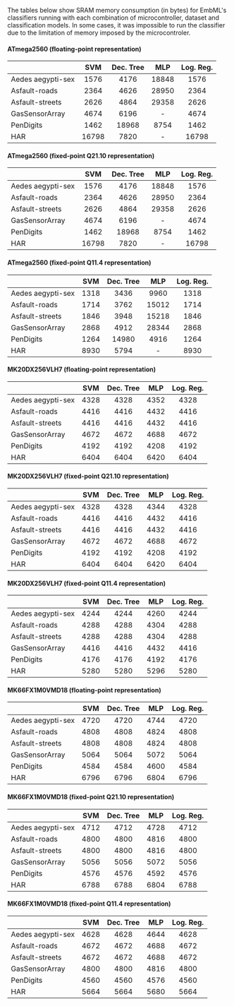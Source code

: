 The tables below show SRAM memory consumption (in bytes) for EmbML's classifiers running with each combination of microcontroller, dataset and classification models. In some cases, it was impossible to run the classifier due to the limitation of memory imposed by the microcontroler.

#### ATmega2560  (floating-point representation)
|                   |  SVM  | Dec. Tree |  MLP  | Log. Reg. |
|-------------------|:-----:|:---------:|:-----:|:---------:|
| Aedes aegypti-sex |  1576 |    4176   | 18848 |    1576   |
| Asfault-roads     |  2364 |    4626   | 28950 |    2364   |
| Asfault-streets   |  2626 |    4864   | 29358 |    2626   |
| GasSensorArray    |  4674 |    6196   |   -   |    4674   |
| PenDigits         |  1462 |   18968   |  8754 |    1462   |
| HAR               | 16798 |    7820   |   -   |   16798   |

#### ATmega2560  (fixed-point Q21.10 representation)
|                   |  SVM  | Dec. Tree |  MLP  | Log. Reg. |
|-------------------|:-----:|:---------:|:-----:|:---------:|
| Aedes aegypti-sex |  1576 |    4176   | 18848 |    1576   |
| Asfault-roads     |  2364 |    4626   | 28950 |    2364   |
| Asfault-streets   |  2626 |    4864   | 29358 |    2626   |
| GasSensorArray    |  4674 |    6196   |   -   |    4674   |
| PenDigits         |  1462 |   18968   |  8754 |    1462   |
| HAR               | 16798 |    7820   |   -   |   16798   |

#### ATmega2560  (fixed-point Q11.4 representation)
|                   |  SVM | Dec. Tree |  MLP  | Log. Reg. |
|-------------------|:----:|:---------:|:-----:|:---------:|
| Aedes aegypti-sex | 1318 |    3436   |  9960 |    1318   |
| Asfault-roads     | 1714 |    3762   | 15012 |    1714   |
| Asfault-streets   | 1846 |    3948   | 15218 |    1846   |
| GasSensorArray    | 2868 |    4912   | 28344 |    2868   |
| PenDigits         | 1264 |   14980   |  4916 |    1264   |
| HAR               | 8930 |    5794   |   -   |    8930   |

#### MK20DX256VLH7  (floating-point representation)
|                   |  SVM | Dec. Tree |  MLP | Log. Reg. |
|-------------------|:----:|:---------:|:----:|:---------:|
| Aedes aegypti-sex | 4328 |    4328   | 4352 |    4328   |
| Asfault-roads     | 4416 |    4416   | 4432 |    4416   |
| Asfault-streets   | 4416 |    4416   | 4432 |    4416   |
| GasSensorArray    | 4672 |    4672   | 4688 |    4672   |
| PenDigits         | 4192 |    4192   | 4208 |    4192   |
| HAR               | 6404 |    6404   | 6420 |    6404   |

#### MK20DX256VLH7  (fixed-point Q21.10 representation)
|                   |  SVM | Dec. Tree |  MLP | Log. Reg. |
|-------------------|:----:|:---------:|:----:|:---------:|
| Aedes aegypti-sex | 4328 |    4328   | 4344 |    4328   |
| Asfault-roads     | 4416 |    4416   | 4432 |    4416   |
| Asfault-streets   | 4416 |    4416   | 4432 |    4416   |
| GasSensorArray    | 4672 |    4672   | 4688 |    4672   |
| PenDigits         | 4192 |    4192   | 4208 |    4192   |
| HAR               | 6404 |    6404   | 6420 |    6404   |

#### MK20DX256VLH7  (fixed-point Q11.4 representation)
|                   |  SVM | Dec. Tree |  MLP | Log. Reg. |
|-------------------|:----:|:---------:|:----:|:---------:|
| Aedes aegypti-sex | 4244 |    4244   | 4260 |    4244   |
| Asfault-roads     | 4288 |    4288   | 4304 |    4288   |
| Asfault-streets   | 4288 |    4288   | 4304 |    4288   |
| GasSensorArray    | 4416 |    4416   | 4432 |    4416   |
| PenDigits         | 4176 |    4176   | 4192 |    4176   |
| HAR               | 5280 |    5280   | 5296 |    5280   |


#### MK66FX1M0VMD18  (floating-point representation)
|                   |  SVM | Dec. Tree |  MLP | Log. Reg. |
|-------------------|:----:|:---------:|:----:|:---------:|
| Aedes aegypti-sex | 4720 |    4720   | 4744 |    4720   |
| Asfault-roads     | 4808 |    4808   | 4824 |    4808   |
| Asfault-streets   | 4808 |    4808   | 4824 |    4808   |
| GasSensorArray    | 5064 |    5064   | 5072 |    5064   |
| PenDigits         | 4584 |    4584   | 4600 |    4584   |
| HAR               | 6796 |    6796   | 6804 |    6796   |

#### MK66FX1M0VMD18  (fixed-point Q21.10 representation)
|                   |  SVM | Dec. Tree |  MLP | Log. Reg. |
|-------------------|:----:|:---------:|:----:|:---------:|
| Aedes aegypti-sex | 4712 |    4712   | 4728 |    4712   |
| Asfault-roads     | 4800 |    4800   | 4816 |    4800   |
| Asfault-streets   | 4800 |    4800   | 4816 |    4800   |
| GasSensorArray    | 5056 |    5056   | 5072 |    5056   |
| PenDigits         | 4576 |    4576   | 4592 |    4576   |
| HAR               | 6788 |    6788   | 6804 |    6788   |

#### MK66FX1M0VMD18  (fixed-point Q11.4 representation)
|                   |  SVM | Dec. Tree |  MLP | Log. Reg. |
|-------------------|:----:|:---------:|:----:|:---------:|
| Aedes aegypti-sex | 4628 |    4628   | 4644 |    4628   |
| Asfault-roads     | 4672 |    4672   | 4688 |    4672   |
| Asfault-streets   | 4672 |    4672   | 4688 |    4672   |
| GasSensorArray    | 4800 |    4800   | 4816 |    4800   |
| PenDigits         | 4560 |    4560   | 4576 |    4560   |
| HAR               | 5664 |    5664   | 5680 |    5664   |

